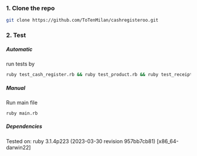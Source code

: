 ### 1. Clone the repo

```sh
git clone https://github.com/ToTenMilan/cashregisteroo.git
```

### 2. Test

##### Automatic

run tests by
```sh
ruby test_cash_register.rb && ruby test_product.rb && ruby test_receipt.rb
```

##### Manual

Run main file
```sh
ruby main.rb
```

##### Dependencies

Tested on:
ruby 3.1.4p223 (2023-03-30 revision 957bb7cb81) [x86_64-darwin22]
